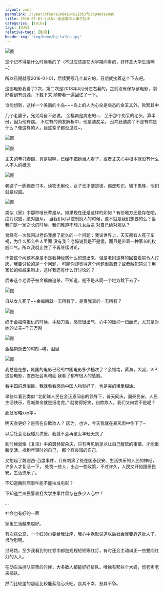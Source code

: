 ```yaml
---
layout: post
permalink: /:year/bf6a7a5084164512bb3f5cb948da98a0
title: 2016-01-01-talks-金福南杀人事件始末
categories: [talks]
tags: [影视]
relative-tags: [影视]
header-img: "img/home/bg-talks.jpg"
---
```


![图](http://image.linxingyang.net/image/T-talks/image/2016/2016-01-01/fm2.jpg)

这个记不得是什么时候看的了（不过应该是在大学期间看的，好怀念大学生活啊~）

所以日期就写2016-01-01，后续要写几个其它的，日期就接着这个下去吧。


这部电影我看了2次，第二次是2018年4月份左右看的，之前没有保存该电影，刚好看到有资源，下载下来
顺带看一遍回忆了一下。



谁能想到，这样一个美丽的小岛~~~岛上的人内心全是病态的金玉其外，败絮其中

几个老婆子，兄弟两自不必说。
金福南是病态的~，
至于那个痴呆的老头，算半份，因为他有病。
不过有的网友解析中，他是装痴呆。
没病还装病？不是有病是什么？像这样的人，我这辈子都没见过~。


![图](http://image.linxingyang.net/image/T-talks/image/2016/2016-01-01/01.png)

![图](http://image.linxingyang.net/image/T-talks/image/2016/2016-01-01/03.png)


丈夫的拳打脚踢，真是狠啊，已经不把她当人看了，或者丈夫心中根本就没有什么人不人的概念

![图](http://image.linxingyang.net/image/T-talks/image/2016/2016-01-01/07.png)



老婆子一脚踢走书本。读物无用论，女子无才便是德，踢走知识，留下愚昧，他们就是权威。

![图](http://image.linxingyang.net/image/T-talks/image/2016/2016-01-01/06.png)


类似《家》中那种唯长辈是从，如果现在还是这样的如何？有些地方还是存在吧，绝对权威，绝对服从，
当我们可以控制别人的时候，这不就是我们想要的么？当我们是一家之长的时候，我们难道不想儿女后辈
对自己绝对服从？

曾经有一次我问过老妈我想了挺久的一个问题：我说世界上，天天都有人死于车祸，为什么那么些人里面
没有我？老妈说我是不是傻，而且是带着一种家长的权威口气。所以我就止住了不再继续讨论。

不管这个问题本身是不是我神经质什么的想出来，但是老妈这样的回答着实令人讨厌，我要讨论的是一个问题，
可能你却觉得这个问题很愚蠢？或者触犯禁忌？用家长的权威来制止，这样我还有什么好讨论的？



后来这个老婆子被金福南追杀，不知道，是不是从同一个地方跳下去了~

![图](http://image.linxingyang.net/image/T-talks/image/2016/2016-01-01/05.png)


自从女儿死了~~金福南就一无所有了。是否我真的一无所有？

![图](http://image.linxingyang.net/image/T-talks/image/2016/2016-01-01/02.png)


终于金福南报仇的时候，手起刀落，感觉很出气，心中的压抑一扫而光，尤其是对她的丈夫~千刀万剐

![图](http://image.linxingyang.net/image/T-talks/image/2016/2016-01-01/08.png)


金福南逝去的时刻~唉，泪目

![图](http://image.linxingyang.net/image/T-talks/image/2016/2016-01-01/04.png)



我总是在想，韩国的电影已经甩中国电影多少档次了？金福南，黄海，大叔，VIP 这些电影，直击社会黑暗面
我看了都有很大的感触。

看中国的想泪目，我就看看感动中国人物就好了，也是哭的稀里糊涂。

早些年看到类似 “北朝鲜人民在金正恩同志的领导下，普天同庆，国泰民安，人民生活快乐，高喊美帝就是纸老虎。”
就觉得好笑，自欺欺人。我们又何尝不是呢？


此处省略xxx字~

明天会更好？是否在自欺欺人？
因为，也许，今天我就在暴风雨中倒下了~


以后社会让我碰几次壁，我就不会再这么年轻无畏了

到时候就像《复活》中的聂赫留朵夫，只有再见到足以让自己醒悟的事情，才能重新复活，找到年轻时的自己，
那个有良知的自己.

又想起了魏则西-百度事件，只有刺痛了处在国泰民安、生活快乐的人民的神经，许多人才复活一下，
处罚一些人，出台一些政策，不过许久，人民又开始国泰民安，生活快乐了。

不知道魏则西事件能不能拍成电影？

不知道兰州民警暴打大学生事件留存在多少人心中？

...


社会也有好的一面

家里生活越来越好。

有次搭公交，一个红领巾要给我让座，我心中默默说道以后社会就要靠这批人了，很欣慰啊。

过马路，至少我看到的红领巾都是规规矩矩等红灯，有时还会主动纠正一些要闯红灯的大人。

在动车站排队买票的时候，大多数人都能好好排队。唯独有那些个大妈，倚老卖老来插队。




然而比较差的那面比较能萦绕心头吧。哀其不幸，怒其不争。








